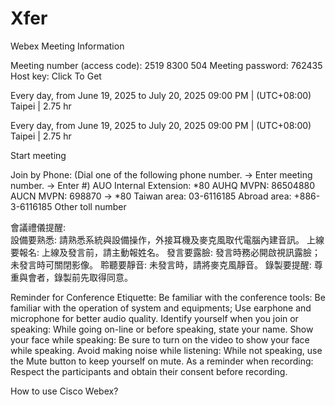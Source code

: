 # Xfer

Webex Meeting Information

Meeting number (access code): 2519 8300 504 
Meeting password: 762435
Host key: Click To Get



 
Every day, from June 19, 2025 to July 20, 2025
09:00 PM  |  (UTC+08:00) Taipei  |  2.75 hr 
 
Every day, from June 19, 2025 to July 20, 2025
09:00 PM  |  (UTC+08:00) Taipei  |  2.75 hr 

	
Start meeting

	



Join by Phone:
(Dial one of the following phone number. → Enter meeting number. → Enter #)
AUO Internal Extension: *80
AUHQ MVPN: 86504880
AUCN MVPN: 698870 → *80
Taiwan area: 03-6116185
Abroad area: +886-3-6116185
Other toll number


會議禮儀提醒:   
設備要熟悉: 請熟悉系統與設備操作，外接耳機及麥克風取代電腦內建音訊。
上線要報名: 上線及發言前，請主動報姓名。
發言要露臉: 發言時務必開啟視訊露臉；未發言時可關閉影像。
聆聽要靜音: 未發言時，請將麥克風靜音。
錄製要提醒: 尊重與會者，錄製前先取得同意。

Reminder for Conference Etiquette:
Be familiar with the conference tools:
Be familiar with the operation of system and equipments; Use earphone and microphone for better audio quality.
Identify yourself when you join or speaking:
While going on-line or before speaking, state your name.
Show your face while speaking:
Be sure to turn on the video to show your face while speaking.
Avoid making noise while listening:
While not speaking, use the Mute button to keep yourself on mute.
As a reminder when recording:
Respect the participants and obtain their consent before recording.



How to use Cisco Webex?

